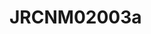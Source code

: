 <a name="material" />

# JRCNM02003a
<script type="application/ld+json">
  {
    "@context": "https://schema.org/",
    "@type": "ChemicalSubstance",
    "http://purl.org/dc/terms/conformsTo":
      {
        "@type": "CreativeWork",
        "@id": "https://bioschemas.org/profiles/ChemicalSubstance/0.4-RELEASE/"
      },
    "@id": "https://egonw.github.io/nanowiki/nanowiki392.html#material",
    "name": "JRCNM02003a",
    "sameAs: "http://127.0.0.1/mediawiki/index.php/Special:URIResolver/JRCNM02003a"
  }
</script>

